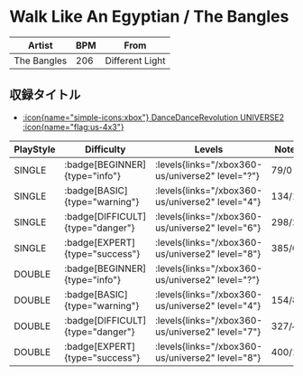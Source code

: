 # Walk Like An Egyptian / The Bangles

|Artist|BPM|From|
|------|---|----|
|The Bangles|206|Different Light|

## 収録タイトル

- [:icon{name="simple-icons:xbox"} DanceDanceRevolution UNIVERSE2 :icon{name="flag:us-4x3"}](/xbox360-us/universe2)

|PlayStyle|Difficulty|Levels|Notes|Movie|
|---------|----------|------|-----|-----|
|SINGLE| :badge[BEGINNER]{type="info"}| :levels{links="/xbox360-us/universe2" level="?"}|79/0||
|SINGLE| :badge[BASIC]{type="warning"}| :levels{links="/xbox360-us/universe2" level="4"}|134/11||
|SINGLE| :badge[DIFFICULT]{type="danger"}| :levels{links="/xbox360-us/universe2" level="6"}|298/2||
|SINGLE| :badge[EXPERT]{type="success"}| :levels{links="/xbox360-us/universe2" level="8"}|385/0||
|DOUBLE| :badge[BEGINNER]{type="info"}| :levels{links="/xbox360-us/universe2" level="?"}|||
|DOUBLE| :badge[BASIC]{type="warning"}| :levels{links="/xbox360-us/universe2" level="4"}|154/8||
|DOUBLE| :badge[DIFFICULT]{type="danger"}| :levels{links="/xbox360-us/universe2" level="7"}|327/4||
|DOUBLE| :badge[EXPERT]{type="success"}| :levels{links="/xbox360-us/universe2" level="8"}|400/15||
